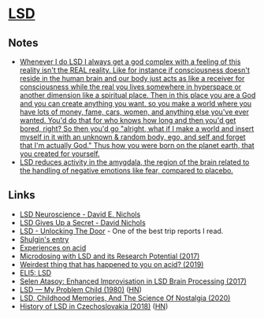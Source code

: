 # [LSD](https://psychonautwiki.org/w/index.php?title=LSD)

## Notes

- [Whenever I do LSD I always get a god complex with a feeling of this reality isn't the REAL reality. Like for instance if consciousness doesn't reside in the human brain and our body just acts as like a receiver for consciousness while the real you lives somewhere in hyperspace or another dimension like a spiritual place. Then in this place you are a God and you can create anything you want, so you make a world where you have lots of money, fame, cars, women, and anything else you've ever wanted. You'd do that for who knows how long and then you'd get bored, right? So then you'd go "alright, what if I make a world and insert myself in it with an unknown & random body, ego, and self and forget that I'm actually God." Thus how you were born on the planet earth, that you created for yourself.](https://www.reddit.com/r/Drugs/comments/86j4fz/what_are_some_messed_up_realityshattering/)
- [LSD reduces activity in the amygdala, the region of the brain related to the handling of negative emotions like fear, compared to placebo.](http://www.nature.com/tp/journal/v7/n4/full/tp201754a.html)

## Links

- [LSD Neuroscience - David E. Nichols](https://www.youtube.com/watch?v=LbUGRcuA16E)
- [LSD Gives Up a Secret - David Nichols](https://www.youtube.com/watch?v=TxjCSKMbZBA)
- [LSD - Unlocking The Door](https://psychonautwiki.org/wiki/Experience:First_105μg_LSD_-_Unlocking_The_Door) - One of the best trip reports I read.
- [Shulgin's entry](https://erowid.org/library/books_online/tihkal/tihkal26.shtml)
- [Experiences on acid](https://knowingless.com/2017/02/11/experiences-on-acid/)
- [Microdosing with LSD and its Research Potential (2017)](https://heffter.org/microdosing-lsd-research-potential/)
- [Weirdest thing that has happened to you on acid? (2019)](https://www.reddit.com/r/RationalPsychonaut/comments/dqwqtm/weirdest_thing_that_has_happened_to_you_on_acid/)
- [ELI5: LSD](https://www.reddit.com/r/explainlikeimfive/comments/dymtnq/eli5_lsd/)
- [Selen Atasoy: Enhanced Improvisation in LSD Brain Processing (2017)](https://www.youtube.com/watch?v=jKAZCzATmnk)
- [LSD — My Problem Child (1980)](https://maps.org/images/pdf/books/lsdmyproblemchild.pdf) ([HN](https://news.ycombinator.com/item?id=21878726))
- [LSD, Childhood Memories, And The Science Of Nostalgia (2020)](https://medium.com/@psychedelicsaremedicine/lsd-childhood-memories-and-the-science-of-nostalgia-32bebb1fe1e9)
- [History of LSD in Czechoslovakia (2018)](https://przekroj.pl/en/society/a-communist-lsd-trip-aleksander-kaczorowski) ([HN](https://news.ycombinator.com/item?id=22208132))
